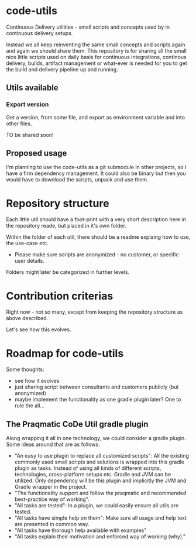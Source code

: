 # code-utils
Continuous Delivery utilities - small scripts and concepts used by in continuous delivery setups.

Instead we all keep reinventing the same small concepts and scripts again and again we should share them.
This repository is for sharing all the small nice little scripts used on daily basis for continuous integrations, continous delivery, builds, artifact management or what-ever is needed for you to get the build and delivery pipeline up and running.

## Utils available

### Export version

Get a version, from some file, and export as environment variable and into other files.

TO be shared soon!

## Proposed usage

I'm planning to use the code-utils as a git submodule in other projects, so I have a firm dependency management. 
It could also be binary but then you would have to download the scripts, unpack and use them.

# Repository structure

Each little util should have a foot-print with a very short description here in the repository reade, but placed in it's own folder.

Within the folder of each util, there should be a readme explaing how to use, the use-case etc.

* Please make sure scripts are anonymized - no customer, or specific user details.

Folders might later be categorized in further levels.


# Contribution criterias

Right now - not so many, except from keeping the repository structure as above described.

Let's see how this evolves.

# Roadmap for code-utils

Some thoughts:

* see how it evolves
* just sharing script between consultants and customers publicly (but anonymized)
* maybe implement the functionality as one gradle plugin later? One to rule the all...

## The Praqmatic CoDe Util gradle plugin

Along wrapping it all in one technology, we could consider a gradle plugin. Some ideas around that are as follows.

* "An easy to use plugin to replace all customized scripts": All the existing commonly used small scripts and solutions is wrapped into this gradle plugin as tasks. Instead of using all kinds of different scripts, technologies, cross-platform setups etc. Gradle and JVM can be utilized. Only dependency will be this plugin and implicitly the JVM and Gradle wrapper in the project.
* "The functionality support and follow the praqmatic and recommended best-practice way of working".
* "All tasks are tested": In a plugin, we could easily ensure all utils are tested.
* "All tasks have simple help on them": Make sure all usage and help text are presented in common way.
* "All tasks have thorough help available with examples"
* "All tasks explain their motivation and enforced way of working (why)."

